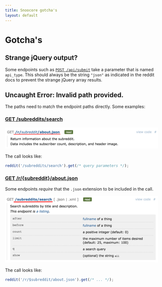 ```yaml
---
title: Snoocore gotcha's
layout: default
---
```


# Gotcha's

## Strange jQuery output?

Some endpoints such as [`POST /api/submit`](http://www.reddit.com/dev/api#POST_api_submit) take a parameter that is named `api_type`. This should always be the string `"json"` as indicated in the reddit docs to prevent the strange jQuery array results.

## Uncaught Error: Invalid path provided.

The paths need to match the endpoint paths directly. Some examples:


### [GET /subreddits/search](https://www.reddit.com/dev/api#GET_subreddits_search)

![Gotcha Invalid Path - GET /subreddits/search](/i/gotcha_invalid_path_1.png)

The call looks like:

```javascript
reddit('/subreddits/search').get(/* query parameters */);
```

### [GET /r/{subreddit}/about.json](https://www.reddit.com/dev/api#GET_r_{subreddit}_about.json)

Some endpoints *require* that the `.json` extension to be included in the call.

![Gotcha Invalid Path - GET /r/subreddit/about.json](/i/gotcha_invalid_path_2.png)

The call looks like:

```javascript
reddit('/r/$subreddit/about.json').get(/* ... */);
```
